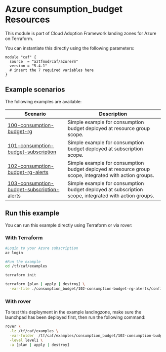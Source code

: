 # Azure consumption_budget Resources

This module is part of Cloud Adoption Framework landing zones for Azure on Terraform.

You can instantiate this directly using the following parameters:

```hcl
module "caf" {
  source  = "aztfmod/caf/azurerm"
  version = "5.4.1"
  # insert the 7 required variables here
}
```

## Example scenarios

The following examples are available:

| Scenario                                                     | Description                                                  |
| ------------------------------------------------------------ | ------------------------------------------------------------ |
| [100-consumption-budget-rg](./100-consumption-budget-rg)     | Simple example for consumption budget deployed at resource group scope. |
| [101-consumption-budget-subscription](./101-consumption-budget-subscription) | Simple example for consumption budget deployed at subscription scope. |
| [102-consumption-budget-rg-alerts](./102-consumption-budget-rg-alerts) | Simple example for consumption budget deployed at resource group scope, integrated with action groups. |
| [103-consumption-budget-subscription-alerts](./103-consumption-budget-subscription-alerts) | Simple example for consumption budget deployed at subscription scope, integrated with action groups. |

## Run this example

You can run this example directly using Terraform or via rover:

### With Terraform

```bash
#Login to your Azure subscription
az login

#Run the example
cd /tf/caf/examples

terraform init

terraform [plan | apply | destroy] \
  -var-file ./consumption_budget/102-consumption-budget-rg-alerts/configuration.tfvars 
```

### With rover

To test this deployment in the example landingzone, make sure the launchpad has been deployed first, then run the following command:

```bash
rover \
  -lz /tf/caf/examples \
  -var-folder  /tf/caf/examples/consumption_budget/102-consumption-budget-rg-alerts/ \
  -level level1 \
  -a [plan | apply | destroy]
```